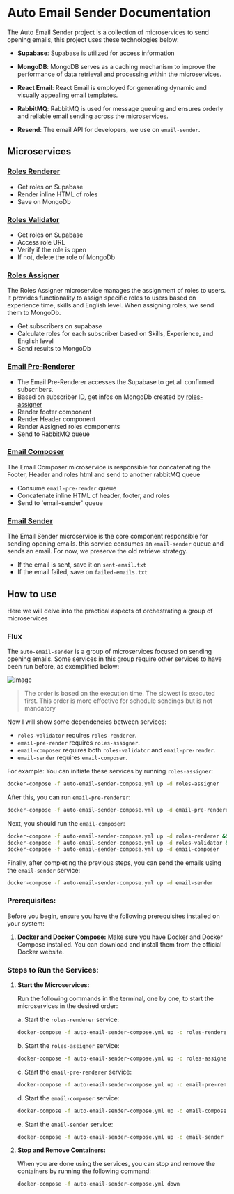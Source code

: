 # Auto Email Sender Documentation

The Auto Email Sender project is a collection of microservices to send opening emails, this project uses these technologies below:

- **Supabase**: Supabase is utilized for access information

- **MongoDB**: MongoDB serves as a caching mechanism to improve the performance of data retrieval and processing within the microservices.

- **React Email**: React Email is employed for generating dynamic and visually appealing email templates.

- **RabbitMQ**: RabbitMQ is used for message queuing and ensures orderly and reliable email sending across the microservices.

- **Resend**: The email API for developers, we use on `email-sender`.

## Microservices

### [Roles Renderer](./roles-renderer/README.md)

- Get roles on Supabase
- Render inline HTML of roles
- Save on MongoDb

### [Roles Validator](./roles-validator/README.md)

- Get roles on Supabase
- Access role URL
- Verify if the role is open
- If not, delete the role of MongoDb

### [Roles Assigner](./roles-assigner/README.md)

The Roles Assigner microservice manages the assignment of roles to users. It provides functionality to assign specific roles to users based on experience time, skills and English level.
When assigning roles, we send them to MongoDb.

- Get subscribers on supabase
- Calculate roles for each subscriber based on Skills, Experience, and English level
- Send results to MongoDb

### [Email Pre-Renderer](./email-pre-renderer/README.md)

- The Email Pre-Renderer accesses the Supabase to get all confirmed subscribers.
- Based on subscriber ID, get infos on MongoDb created by [roles-assigner](./roles-assigner/README.md)
- Render footer component
- Render Header component
- Render Assigned roles components
- Send to RabbitMQ queue

### [Email Composer](./email-composer/README.md)

The Email Composer microservice is responsible for concatenating the Footer, Header and
roles html and send to another rabbitMQ queue

- Consume `email-pre-render` queue
- Concatenate inline HTML of header, footer, and roles
- Send to 'email-sender' queue

### [Email Sender](./email-sender/README.md)

The Email Sender microservice is the core component responsible for sending opening emails.
this service consumes an `email-sender` queue and sends an email. For now, we preserve the old retrieve strategy.

- If the email is sent, save it on `sent-email.txt`
- If the email failed, save on `failed-emails.txt`

## How to use

Here we will delve into the practical aspects of orchestrating a group of microservices

### Flux

The `auto-email-sender` is a group of microservices focused on sending opening emails. Some services in this group require other services to have been run before, as exemplified below:

![image](https://github.com/ocodista/trampar-de-casa/assets/68869379/7ecef00d-429b-4739-9c55-4c59e8434623)

> The order is based on the execution time. The slowest is executed first. This order is more effective for schedule sendings but is not mandatory

Now I will show some dependencies between services:

- `roles-validator` requires `roles-renderer`.
- `email-pre-render` requires `roles-assigner`.
- `email-composer` requires both `roles-validator` and `email-pre-render`.
- `email-sender` requires `email-composer`.

For example: You can initiate these services by running `roles-assigner`:

```sh
docker-compose -f auto-email-sender-compose.yml up -d roles-assigner
```

After this, you can run `email-pre-renderer`:

```sh
docker-compose -f auto-email-sender-compose.yml up -d email-pre-renderer
```

Next, you should run the `email-composer`:

```sh
docker-compose -f auto-email-sender-compose.yml up -d roles-renderer &&
docker-compose -f auto-email-sender-compose.yml up -d roles-validator &&
docker-compose -f auto-email-sender-compose.yml up -d email-composer
```

Finally, after completing the previous steps, you can send the emails using the `email-sender` service:

```sh
docker-compose -f auto-email-sender-compose.yml up -d email-sender
```

### Prerequisites:

Before you begin, ensure you have the following prerequisites installed on your system:

1. **Docker and Docker Compose:** Make sure you have Docker and Docker Compose installed. You can download and install them from the official Docker website.

### Steps to Run the Services:

1. **Start the Microservices:**

   Run the following commands in the terminal, one by one, to start the microservices in the desired order:

   a. Start the `roles-renderer` service:

   ```sh
   docker-compose -f auto-email-sender-compose.yml up -d roles-renderer
   ```

   b. Start the `roles-assigner` service:

   ```sh
   docker-compose -f auto-email-sender-compose.yml up -d roles-assigner
   ```

   c. Start the `email-pre-renderer` service:

   ```sh
   docker-compose -f auto-email-sender-compose.yml up -d email-pre-renderer
   ```

   d. Start the `email-composer` service:

   ```sh
   docker-compose -f auto-email-sender-compose.yml up -d email-composer
   ```

   e. Start the `email-sender` service:

   ```sh
   docker-compose -f auto-email-sender-compose.yml up -d email-sender
   ```

2. **Stop and Remove Containers:**

   When you are done using the services, you can stop and remove the containers by running the following command:

   ```sh
   docker-compose -f auto-email-sender-compose.yml down
   ```
